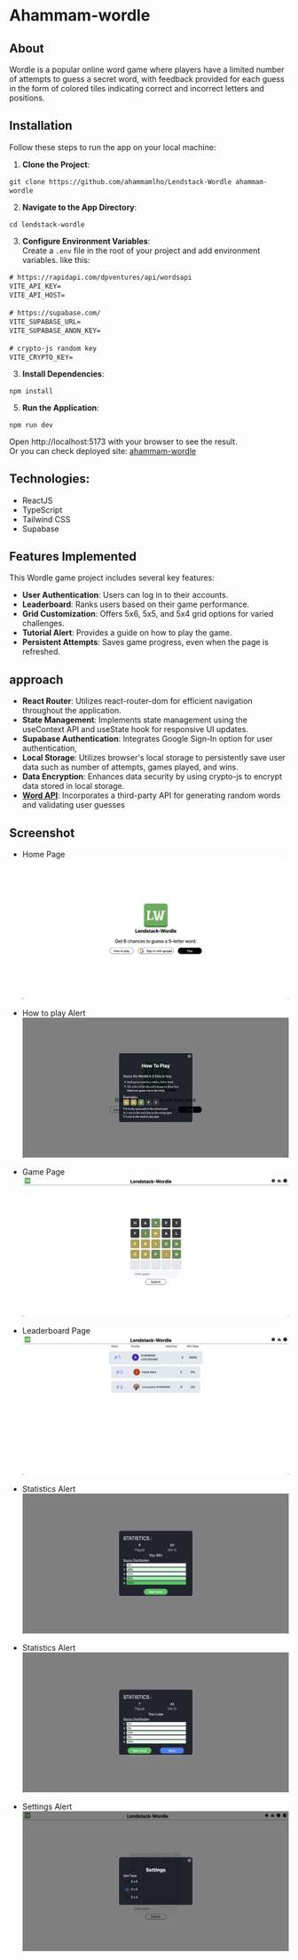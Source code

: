 # Ahammam-wordle

## About

Wordle is a popular online word game where players have a limited number of attempts to guess a secret word, with feedback provided for each guess in the form of colored tiles indicating correct and incorrect letters and positions.

## Installation

Follow these steps to run the app on your local machine:

1. **Clone the Project**:

```
git clone https://github.com/ahammamlho/Lendstack-Wordle ahammam-wordle
```

2. **Navigate to the App Directory**:

```
cd lendstack-wordle
```

3. **Configure Environment Variables**:
   <br>
   Create a `.env` file in the root of your project and add environment variables.
   like this:

```
# https://rapidapi.com/dpventures/api/wordsapi
VITE_API_KEY=
VITE_API_HOST=

# https://supabase.com/
VITE_SUPABASE_URL=
VITE_SUPABASE_ANON_KEY=

# crypto-js random key
VITE_CRYPTO_KEY=

```

3. **Install Dependencies**:

```
npm install
```

5. **Run the Application**:

```
npm run dev
```

Open http://localhost:5173 with your browser to see the result.
<br>
Or you can check deployed site: [ahammam-wordle](https://lendstack-wordle-gar6u103r-ahammamlhos-projects.vercel.app/)

## Technologies:

- ReactJS
- TypeScript
- Tailwind CSS
- Supabase

## Features Implemented

This Wordle game project includes several key features:

- **User Authentication**: Users can log in to their accounts.
- **Leaderboard**: Ranks users based on their game performance.
- **Grid Customization**: Offers 5x6, 5x5, and 5x4 grid options for varied challenges.
- **Tutorial Alert**: Provides a guide on how to play the game.
- **Persistent Attempts**: Saves game progress, even when the page is refreshed.

## approach

- **React Router**: Utilizes react-router-dom for efficient navigation throughout the application.
- **State Management**: Implements state management using the useContext API and useState hook for responsive UI updates.
- **Supabase Authentication**: Integrates Google Sign-In option for user authentication,
- **Local Storage**: Utilizes browser's local storage to persistently save user data such as number of attempts, games played, and wins.
- **Data Encryption**: Enhances data security by using crypto-js to encrypt data stored in local storage.
- [**Word API**](https://rapidapi.com/dpventures/api/wordsapi/): Incorporates a third-party API for generating random words and validating user guesses

## Screenshot

- Home Page
  ![Welcome](https://github.com/ahammamlho/Lendstack-Wordle/blob/worlde-ahammam/screen-shot/pageHome.png?raw=true)

- How to play Alert
  ![TutoAlert](https://github.com/ahammamlho/Lendstack-Wordle/blob/worlde-ahammam/screen-shot/AlertTuto.png?raw=true)

- Game Page
  ![game](https://github.com/ahammamlho/Lendstack-Wordle/blob/worlde-ahammam/screen-shot/gamePage.png?raw=true)

- Leaderboard Page
  ![Leaderboard](https://github.com/ahammamlho/Lendstack-Wordle/blob/worlde-ahammam/screen-shot/leaderboardPage.png?raw=true)

- Statistics Alert
  ![Statistics](https://github.com/ahammamlho/Lendstack-Wordle/blob/worlde-ahammam/screen-shot/AlertStatisticsWin.png?raw=true)

- Statistics Alert
  ![Statistics](https://github.com/ahammamlho/Lendstack-Wordle/blob/worlde-ahammam/screen-shot/AlertStatisticsLose.png?raw=true)

- Settings Alert
  ![Settings](https://github.com/ahammamlho/Lendstack-Wordle/blob/worlde-ahammam/screen-shot/AlertSettings.png?raw=true)
